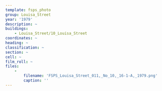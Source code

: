 ```yaml
---
template: fsps_photo
group: Louisa_Street
year: '1979'
description: ~
buildings:
    - Louisa_Street/10_Louisa_Street
coordinates: ~
heading: ~
classification: ~
section: ~
cell: ~
film_roll: ~
files:
    -
        filename: 'FSPS_Louisa_Street_011,_No_10,_16-1-A,_1979.png'
        caption: ''
---
```

